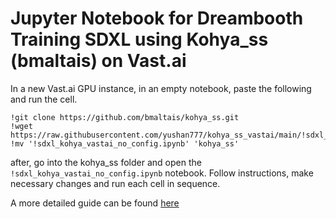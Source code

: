 # Jupyter Notebook for Dreambooth Training SDXL using Kohya_ss (bmaltais) on Vast.ai

In a new Vast.ai GPU instance, in an empty notebook, paste the following and run the cell. 

```
!git clone https://github.com/bmaltais/kohya_ss.git
!wget https://raw.githubusercontent.com/yushan777/kohya_ss_vastai/main/!sdxl_kohya_vastai_no_config.ipynb
!mv '!sdxl_kohya_vastai_no_config.ipynb' 'kohya_ss'
```

after, go into the kohya_ss folder and open the `!sdxl_kohya_vastai_no_config.ipynb` notebook. Follow instructions, make necessary changes and run each cell in sequence. 

A more detailed guide can be found [here](https://medium.com/@yushantripleseven/dreambooth-sdxl-using-kohya-ss-on-vast-ai-10e1bfa26eed)
